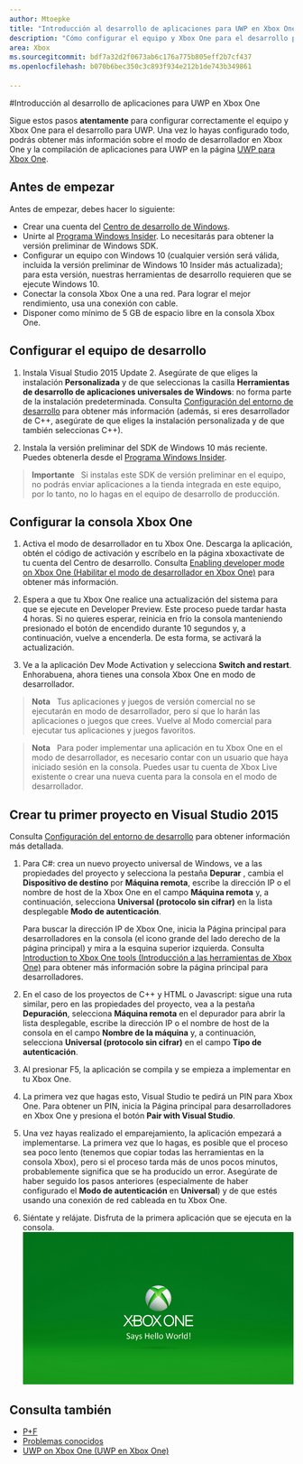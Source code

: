```yaml
---
author: Mtoepke
title: "Introducción al desarrollo de aplicaciones para UWP en Xbox One"
description: "Cómo configurar el equipo y Xbox One para el desarrollo para UWP."
area: Xbox
ms.sourcegitcommit: bdf7a32d2f0673ab6c176a775b805eff2b7cf437
ms.openlocfilehash: b070b6bec350c3c893f934e212b1de743b349861

---
```


#Introducción al desarrollo de aplicaciones para UWP en Xbox One

Sigue estos pasos **atentamente** para configurar correctamente el equipo y Xbox One para el desarrollo para UWP. Una vez lo hayas configurado todo, podrás obtener más información sobre el modo de desarrollador en Xbox One y la compilación de aplicaciones para UWP en la página [UWP para Xbox One](index.md). 

## Antes de empezar
Antes de empezar, debes hacer lo siguiente:
-   Crear una cuenta del [Centro de desarrollo de Windows](https://dev.windows.com).
-   Unirte al [Programa Windows Insider](https://insider.windows.com/). Lo necesitarás para obtener la versión preliminar de Windows SDK.
-   Configurar un equipo con Windows 10 (cualquier versión será válida, incluida la versión preliminar de Windows 10 Insider más actualizada); para esta versión, nuestras herramientas de desarrollo requieren que se ejecute Windows 10. 
-   Conectar la consola Xbox One a una red. Para lograr el mejor rendimiento, usa una conexión con cable.
- Disponer como mínimo de 5 GB de espacio libre en la consola Xbox One.

## Configurar el equipo de desarrollo
1.  Instala Visual Studio 2015 Update 2. Asegúrate de que eliges la instalación **Personalizada** y de que seleccionas la casilla **Herramientas de desarrollo de aplicaciones universales de Windows**: no forma parte de la instalación predeterminada. Consulta [Configuración del entorno de desarrollo](development-environment-setup.md) para obtener más información (además, si eres desarrollador de C++, asegúrate de que eliges la instalación personalizada y de que también seleccionas C++).

2.  Instala la versión preliminar del SDK de Windows 10 más reciente. Puedes obtenerla desde el [Programa Windows Insider](http://go.microsoft.com/fwlink/p/?LinkId=780552).
  
  > **Importante**
            &nbsp;&nbsp;Si instalas este SDK de versión preliminar en el equipo, no podrás enviar aplicaciones a la tienda integrada en este equipo, por lo tanto, no lo hagas en el equipo de desarrollo de producción. 

## Configurar la consola Xbox One
1.  Activa el modo de desarrollador en tu Xbox One. Descarga la aplicación, obtén el código de activación y escríbelo en la página xboxactivate de tu cuenta del Centro de desarrollo. Consulta [Enabling developer mode on Xbox One (Habilitar el modo de desarrollador en Xbox One)](devkit-activation.md) para obtener más información. 

2.  Espera a que tu Xbox One realice una actualización del sistema para que se ejecute en Developer Preview. Este proceso puede tardar hasta 4 horas. Si no quieres esperar, reinicia en frío la consola manteniendo presionado el botón de encendido durante 10 segundos y, a continuación, vuelve a encenderla. De esta forma, se activará la actualización.  

3.  Ve a la aplicación Dev Mode Activation y selecciona **Switch and restart**. Enhorabuena, ahora tienes una consola Xbox One en modo de desarrollador.
  
  > **Nota**
            &nbsp;&nbsp;Tus aplicaciones y juegos de versión comercial no se ejecutarán en modo de desarrollador, pero sí que lo harán las aplicaciones o juegos que crees. Vuelve al Modo comercial para ejecutar tus aplicaciones y juegos favoritos.
  
  > **Nota**
            &nbsp;&nbsp;Para poder implementar una aplicación en tu Xbox One en el modo de desarrollador, es necesario contar con un usuario que haya iniciado sesión en la consola. Puedes usar tu cuenta de Xbox Live existente o crear una nueva cuenta para la consola en el modo de desarrollador. 

## Crear tu primer proyecto en Visual Studio 2015

Consulta [Configuración del entorno de desarrollo](development-environment-setup.md) para obtener información más detallada.

1.  Para C#: crea un nuevo proyecto universal de Windows, ve a las propiedades del proyecto y selecciona la pestaña **Depurar** , cambia el **Dispositivo de destino** por **Máquina remota**, escribe la dirección IP o el nombre de host de la Xbox One en el campo **Máquina remota** y, a continuación, selecciona **Universal (protocolo sin cifrar)** en la lista desplegable **Modo de autenticación**.   

    Para buscar la dirección IP de Xbox One, inicia la Página principal para desarrolladores en la consola (el icono grande del lado derecho de la página principal) y mira a la esquina superior izquierda. Consulta [Introduction to Xbox One tools (Introducción a las herramientas de Xbox One)](introduction-to-xbox-tools.md) para obtener más información sobre la página principal para desarrolladores.  

2.  En el caso de los proyectos de C++ y HTML o Javascript: sigue una ruta similar, pero en las propiedades del proyecto, vea a la pestaña **Depuración**, selecciona **Máquina remota** en el depurador para abrir la lista desplegable, escribe la dirección IP o el nombre de host de la consola en el campo **Nombre de la máquina** y, a continuación, selecciona **Universal (protocolo sin cifrar)** en el campo **Tipo de autenticación**.
   
3.  Al presionar F5, la aplicación se compila y se empieza a implementar en tu Xbox One.
  
4.  La primera vez que hagas esto, Visual Studio te pedirá un PIN para Xbox One. Para obtener un PIN, inicia la Página principal para desarrolladores en Xbox One y presiona el botón **Pair with Visual Studio**.
  
5.  Una vez hayas realizado el emparejamiento, la aplicación empezará a implementarse. La primera vez que lo hagas, es posible que el proceso sea poco lento (tenemos que copiar todas las herramientas en la consola Xbox), pero si el proceso tarda más de unos pocos minutos, probablemente significa que se ha producido un error. Asegúrate de haber seguido los pasos anteriores (especialmente de haber configurado el **Modo de autenticación** en **Universal**) y de que estés usando una conexión de red cableada en tu Xbox One.  

6. Siéntate y relájate. Disfruta de la primera aplicación que se ejecuta en la consola.  
   ![Hello World](images/getting-started-hello-world.png)
   

## Consulta también  
- [P+F](frequently-asked-questions.md)  
- [Problemas conocidos](known-issues.md)
- [UWP on Xbox One (UWP en Xbox One)](index.md)



<!--HONumber=Jun16_HO4-->


